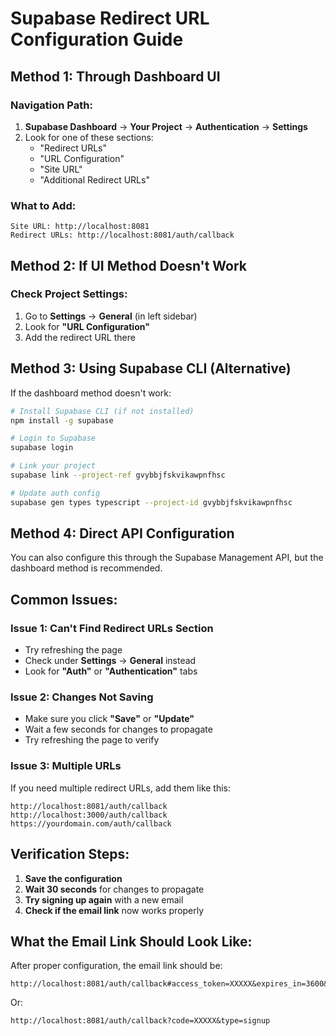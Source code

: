 # Supabase Redirect URL Configuration Guide

## Method 1: Through Dashboard UI

### Navigation Path:
1. **Supabase Dashboard** → **Your Project** → **Authentication** → **Settings**
2. Look for one of these sections:
   - "Redirect URLs"
   - "URL Configuration" 
   - "Site URL"
   - "Additional Redirect URLs"

### What to Add:
```
Site URL: http://localhost:8081
Redirect URLs: http://localhost:8081/auth/callback
```

## Method 2: If UI Method Doesn't Work

### Check Project Settings:
1. Go to **Settings** → **General** (in left sidebar)
2. Look for **"URL Configuration"**
3. Add the redirect URL there

## Method 3: Using Supabase CLI (Alternative)

If the dashboard method doesn't work:

```bash
# Install Supabase CLI (if not installed)
npm install -g supabase

# Login to Supabase
supabase login

# Link your project
supabase link --project-ref gvybbjfskvikawpnfhsc

# Update auth config
supabase gen types typescript --project-id gvybbjfskvikawpnfhsc
```

## Method 4: Direct API Configuration

You can also configure this through the Supabase Management API, but the dashboard method is recommended.

## Common Issues:

### Issue 1: Can't Find Redirect URLs Section
- Try refreshing the page
- Check under **Settings** → **General** instead
- Look for **"Auth"** or **"Authentication"** tabs

### Issue 2: Changes Not Saving
- Make sure you click **"Save"** or **"Update"**
- Wait a few seconds for changes to propagate
- Try refreshing the page to verify

### Issue 3: Multiple URLs
If you need multiple redirect URLs, add them like this:
```
http://localhost:8081/auth/callback
http://localhost:3000/auth/callback
https://yourdomain.com/auth/callback
```

## Verification Steps:

1. **Save the configuration**
2. **Wait 30 seconds** for changes to propagate
3. **Try signing up again** with a new email
4. **Check if the email link** now works properly

## What the Email Link Should Look Like:

After proper configuration, the email link should be:
```
http://localhost:8081/auth/callback#access_token=XXXXX&expires_in=3600&refresh_token=XXXXX&token_type=bearer&type=signup
```

Or:
```
http://localhost:8081/auth/callback?code=XXXXX&type=signup
``` 